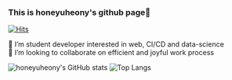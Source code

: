 ### This is honeyuheony's github page👋
<!--
**honeyuheony/honeyuheony** is a ✨ _special_ ✨ repository because its `README.md` (this file) appears on your GitHub profile.
-->

[![Hits](https://hits.seeyoufarm.com/api/count/incr/badge.svg?url=https%3A%2F%2Fgithub.com%2Fhoneyuheony&count_bg=%2379C83D&title_bg=%23555555&icon=&icon_color=%23E7E7E7&title=hits&edge_flat=false)](https://hits.seeyoufarm.com)

🌱 I’m student developer interested in web, CI/CD and data-science  
🤔 I’m looking to collaborate on efficient and joyful work process  

![honeyuheony's GitHub stats](https://github-readme-stats.vercel.app/api?username=honeyuheony&theme=buefy&show_icons=true&hide_border=true)
![Top Langs](https://github-readme-stats.vercel.app/api/top-langs/?username=honeyuheony&layout=compact)
